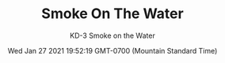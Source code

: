---
category: "wall-covering"
date: Wed Jan 27 2021 19:52:19 GMT-0700 (Mountain Standard Time)
description: "null"
designer: "Karen Darling"
href: "https://www.areaenvironments.com/karen-darling"
image_primary: "./img/KD_Smoke+on+the+Water+art.jpg"
image_secondary: "./img/KD+Smoke+interior.jpg"
image_thumb: "./img/Karen+Darling.png"
manufacturer: "Area Environments"
slug: "/manufacturers/area-environments/wall-covering/smoke-on-the-water"
slug_destination: area-environments,
subtitle: "KD-3  Smoke on the Water"
tags:
  - "area-environments"
  - "wall-covering"
title: "Smoke On The Water"
---